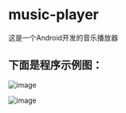 # music-player
这是一个Android开发的音乐播放器
## 下面是程序示例图：

![image](https://github.com/sgynb111/music-player/assets/92137638/151f21dc-1421-4fe2-8894-9151d8d34860)


![image](https://github.com/sgynb111/music-player/assets/92137638/aa9d53cf-c1fa-4367-ba1c-05b9e1b80c04)
